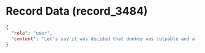 # Record Data (record_3484)

```json
{
  "role": "user",
  "content": "Let's say it was decided that donkey was culpable and a liabiilty.. and had to be rid of and lost trust, how long before he is fired?\n"
}
```
